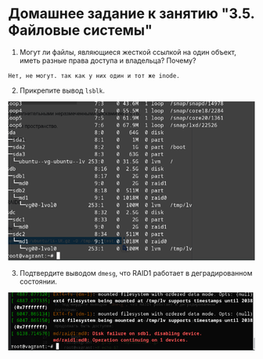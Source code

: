 # Домашнее задание к занятию "3.5. Файловые системы"

1. Могут ли файлы, являющиеся жесткой ссылкой на один объект, иметь разные права доступа и владельца? Почему?
```
Нет, не могут. так как у них один и тот же inode.
```
2. Прикрепите вывод `lsblk`.

![alt screenshot](lsblk.png "Скриншот вывода команды")

3. Подтвердите выводом `dmesg`, что RAID1 работает в деградированном состоянии.

![alt screenshot](dmesg.png "Скриншот вывода команды")

